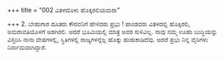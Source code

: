 +++
title = "002 ವಿತಳದೊಳು ಹೊಕ್ಕಿರಲಿಯಮರಾ"

+++
2. ಬೇಹುಗಾರ ದೂತರು ಕೌರವನಿಗೆ ಹೇಳಿದರು ಪ್ರಭು ! ಪಾಂಡವರು ವಿತಳದಲ್ಲಿ ಹೊಕ್ಕಿರಲಿ, ಅಮರಾವತಿಯೊಳಗೆ ಅಡಗಿರಲಿ. ಆದರೆ ಭೂಮಿಯಲ್ಲಿ ಮಾತ್ರ ಅವರ ಸುಳಿವಿಲ್ಲ. ನಾವು ನಮ್ಮ ಊಹಾ ಬುದ್ಧಿಯನ್ನು ವಿಸ್ತರಿಸಿ ನಾನಾ ವೇಷಗಳಲ್ಲಿ, ಸ್ಥಿತಿಗಳಲ್ಲಿ ರಾಜ್ಯಗಳನ್ನೆಲ್ಲ ಹೊಕ್ಕು ಹುಡುಕಾಡಿದೆವು. ಆದರೆ ಪ್ರಭು ನಿನ್ನ ವೈರಿಗಳು ನಿರ್ನಾಮವಾಗಿದ್ದಾರೆ.